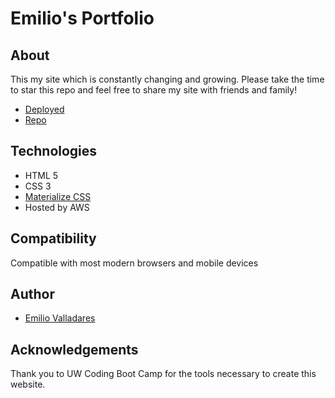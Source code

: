 # Emilio's Portfolio

## About
This my site which is constantly changing and growing. Please take the time to star this repo and feel free to share my site with friends and family!

* [Deployed](http://www.emiliov.me/)
* [Repo](https://github.com/emiliov1/emiliov)

## Technologies
* HTML 5
* CSS 3
* [Materialize CSS](https://materializecss.com/)
* Hosted by AWS

## Compatibility 
Compatible with most modern browsers and mobile devices

## Author
* [Emilio Valladares](https://github.com/emiliov1)


## Acknowledgements 
Thank you to UW Coding Boot Camp for the tools necessary to create this website.

